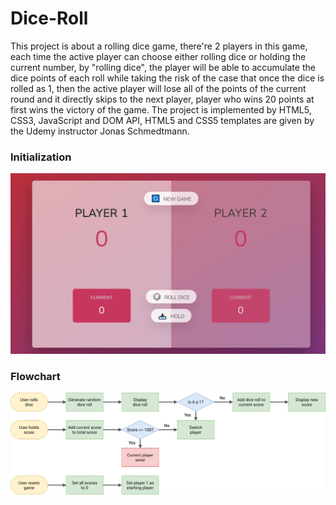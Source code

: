 # Dice-Roll

This project is about a rolling dice game, there're 2 players in this game, each time the active player can choose either rolling dice or holding the current number, by "rolling 
dice", the player will be able to accumulate the dice points of each roll while taking the risk of the case that once the dice is rolled as 1, then the active player will lose all of the points 
of the current round and it directly skips to the next player, player who wins 20 points at first wins the victory of the game. The project is implemented by HTML5, CSS3, JavaScript and 
DOM API, HTML5 and CSS5 templates are given by the Udemy instructor Jonas Schmedtmann.

### Initialization 
![plot](init.png)


### Flowchart
![plot](pig-game-flowchart.png)
